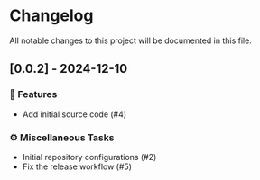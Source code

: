 # Changelog

All notable changes to this project will be documented in this file.

## [0.0.2] - 2024-12-10

### 🚀 Features

- Add initial source code (#4)

### ⚙️ Miscellaneous Tasks

- Initial repository configurations (#2)
- Fix the release workflow (#5)

<!-- generated by git-cliff -->
